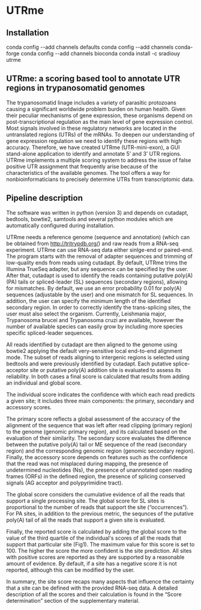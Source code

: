 # UTRme


## Installation

conda config --add channels defaults
conda config --add channels conda-forge
conda config --add channels bioconda
conda install -c sradiouy utrme

## UTRme: a scoring based tool to annotate UTR regions in trypanosomatid genomes 

The trypanosomatid linage includes a variety of parasitic protozoans causing a significant worldwide problem burden on human health. Given their peculiar mechanisms of gene expression, these organisms depend on post-transcriptional regulation as the main level of gene expression control. Most signals involved in these regulatory networks are located in the untranslated regions (UTRs) of the mRNAs. To deepen our understanding of gene expression regulation we need to identify these regions with high accuracy. Therefore, we have created UTRme (UTR-mini-exon), a GUI stand-alone application to identify and annotate 5’ and 3’ UTR regions. UTRme implements a multiple scoring system to address the issue of false positive UTR assignment that frequently arise because of the characteristics of the available genomes. The tool offers a way for nonbioinformaticians to precisely determine UTRs from transcriptomic data.

## Pipeline description 

The software was written in python (version 3) and depends on cutadapt, bedtools, bowtie2, samtools and several python modules which are automatically configured during installation. 

UTRme needs a reference genome (sequence and annotation) (which can be obtained from http://tritrypdb.org/) and raw reads from a RNA-seq experiment. UTRme can use RNA-seq data either sinlge-end or paired-end. The program starts with the removal of adapter sequences and trimming of low-quality ends from reads using cutadapt. By default, UTRme trims the Illumina TrueSeq adapter, but any sequence can be specified by the user. After that, cutadapt is used to identify the reads containing putative poly(A)  (PA) tails or spliced-leader (SL) sequences (secondary regions), allowing for mismatches. By default, we use an error probability 0.01 for poly(A) sequences (adjustable by the user) and one mismatch for SL sequences. In addition, the user can specify the minimum length of the identified secondary region. In order to correctly identify the trans-splicing sites, the user must also select the organism. Currently, Leishmania major, Trypanosoma brucei and Trypanosoma cruzi are available, however the number of available species can easily grow by including more species specific spliced-leader sequences. 

All reads identified by cutadapt are then aligned to the genome using bowtie2 applying the default very-sensitive local end-to-end alignment mode. The subset of reads aligning to intergenic regions  is selected using bedtools and were previously identified by cutadapt. Each putative splice-acceptor site or putative poly(A) addition site is evaluated to assess its reliability. In both cases a final score is calculated that results from adding an individual and global score. 

The individual score indicates the confidence with which each read predicts a given site; it includes three main components: the primary, secondary and accessory scores.  

The primary score reflects a global assessment of the accuracy of the alignment of the sequence that was left after read clipping (primary region) to the genome (genomic primary region), and its calculated based on the evaluation of their similarity. The secondary score evaluates the difference between the putative poly(A) tail or ME sequence of the read (secondary region) and the corresponding genomic region (genomic secondary region). Finally, the accessory score depends on features such as the confidence that the read was not misplaced during mapping, the presence of undetermined nucleotides (Ns), the presence of unannotated open reading frames (ORFs) in the defined region, the presence of splicing conserved signals (AG acceptor and polypyrimidine tract). 

The global score considers the cumulative evidence of all the reads that support a single processing site. The global score for SL sites is proportional to the number of reads that support the site (“occurrences”). For PA sites, in addition to the previous metric, the sequnces of the putative poly(A) tail of all the reads that support a given site is evaluated. 

 Finally, the reported score is calculated by adding the global score to the value of the third quartile of the individual's scores of all the reads that support that particular site (Fig1). The maximum value for this score is set to 100. The higher the score the more confident is the site prediction. All sites with positive scores are reported as they are supported by a reasonable amount of evidence. By default, if a site has a negative score it is not reported, although this can be modified by the user.  

 In summary, the site score recaps many aspects that influence the certainty that a site can be defined with the provided RNA-seq data. A detailed description of all the scores and their calculation is found in the “Score determination” section of the supplementary material. 

